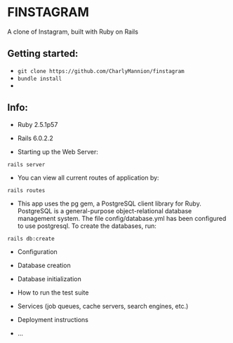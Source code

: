 # FINSTAGRAM

A clone of Instagram, built with Ruby on Rails

## Getting started:

* `git clone https://github.com/CharlyMannion/finstagram`
* `bundle install`
*

## Info:

* Ruby 2.5.1p57

* Rails 6.0.2.2

* Starting up the Web Server:
```
rails server
```

* You can view all current routes of application by:
```
rails routes
```

* This app uses the pg gem, a PostgreSQL client library for Ruby. PostgreSQL is a general-purpose object-relational database management system. The file config/database.yml has been configured to use postgresql. To create the databases, run:
```
rails db:create
```


* Configuration

* Database creation

* Database initialization

* How to run the test suite

* Services (job queues, cache servers, search engines, etc.)

* Deployment instructions

* ...
